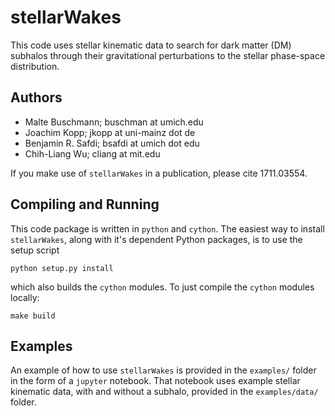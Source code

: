 # stellarWakes

This code uses stellar kinematic data to search for dark matter (DM) subhalos through their gravitational perturbations to the stellar phase-space distribution.

## Authors

- Malte Buschmann; buschman at umich.edu
- Joachim Kopp; jkopp at uni-mainz dot de
- Benjamin R. Safdi; bsafdi at umich dot edu
- Chih-Liang Wu; cliang at mit.edu

If you make use of `stellarWakes` in a publication, please cite 1711.03554.

## Compiling and Running

This code package is written in `python` and `cython`.  The easiest way to install `stellarWakes`, along with it's dependent Python packages, is to use the setup script

```
python setup.py install
```

which also builds the `cython` modules. To just compile the `cython` modules locally:  

```
make build
```

## Examples

An example of how to use `stellarWakes` is provided in the `examples/` folder in the form of a `jupyter` notebook.  That notebook uses example stellar kinematic data, with and without a subhalo, provided in the `examples/data/` folder.  

